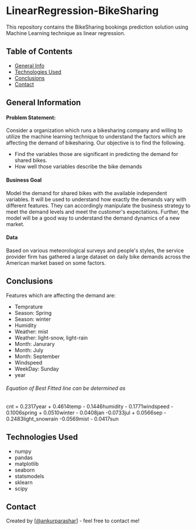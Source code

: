 # LinearRegression-BikeSharing
This repository contains the BikeSharing bookings prediction solution using Machine Learning technique as linear regression.

## Table of Contents
* [General Info](#general-information)
* [Technologies Used](#technologies-used)
* [Conclusions](#conclusions)
* [Contact](#contact)

## General Information
#### Problem Statement: 
Consider a organization which runs a bikesharing company and willing to utilize the machine learning technique to understand the factors which are affecting the demand of bikesharing. Our objective is to find the following.
- Find the variables those are significant in predicting the demand for shared bikes.
- How well those variables describe the bike demands

#### Business Goal
Model the demand for shared bikes with the available independent variables. It will be used to understand how exactly the demands vary with different features. They can accordingly manipulate the business strategy to meet the demand levels and meet the customer's expectations. Further, the model will be a good way to understand the demand dynamics of a new market. 
  
#### Data
Based on various meteorological surveys and people's styles, the service provider firm has gathered a large dataset on daily bike demands across the American market based on some factors. 

## Conclusions
Features which are affecting the demand are:
- Temprature
- Season: Spring
- Season: winter
- Humidity
- Weather: mist
- Weather: light-snow, light-rain
- Month: Janurary
- Month: July
- Month: September
- Windspeed
- WeekDay: Sunday
-	year
###### Equation of Best Fitted line can be determined as
cnt = 0.2317year + 0.4614temp - 0.1446humidity - 0.1771windspeed - 0.1006spring + 0.0510winter - 0.0408jan -0.0733jul + 0.0566sep - 0.2483light_snowrain -0.0569mist - 0.0417sun

## Technologies Used
- numpy 
- pandas
- matplotlib
- seaborn
- statsmodels
- sklearn
- scipy

## Contact
Created by [[@ankurparashar](https://github.com/ankurparashar)] - feel free to contact me!
